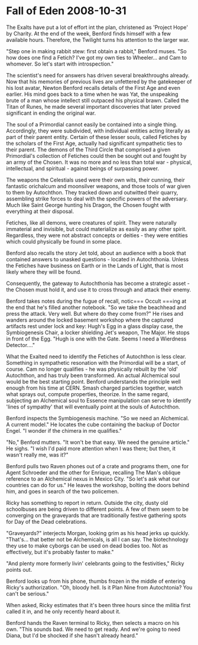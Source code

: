 <!-- TITLE: Fall of Eden 2008-10-31 -->
<!-- SUBTITLE: A game log for Fall of Eden -->

# Fall of Eden 2008-10-31

The Exalts have put a lot of effort int the plan, christened as 'Project Hope' by Charity. At the end of the week, Benford finds himself with a few available hours. Therefore, the Twilight turns his attention to the larger war.

"Step one in making rabbit stew: first obtain a rabbit," Benford muses. "So how does one find a Fetich? I've got my own ties to Wheeler... and Cam to whomever. So let's start with introspection."

The scientist's need for answers has driven several breakthroughs already. Now that his memories of previous lives are unfettered by the gatekeeper of his lost avatar, Newton Benford recalls details of the First Age and even earlier. His mind goes back to a time when he was Yat, the unspeaking brute of a man whose intellect still outpaced his physical brawn. Called the Titan of Runes, he made several important discoveries that later proved significant in ending the original war.

The soul of a Primordial cannot easily be contained into a single thing. Accordingly, they were subdivided, with individual entities acting literally as part of their parent entity. Certain of these lesser souls, called Fetiches by the scholars of the First Age, actually had significant sympathetic ties to their parent. The demons of the Third Circle that comprised a given Primordial's collection of Fetiches could then be sought out and fought by an army of the Chosen. It was no more and no less than total war - physical, intellectual, and spiritual - against beings of surpassing power.

The weapons the Celestials used were their own wits, their cunning, their fantastic orichalcum and moonsilver weapons, and those tools of war given to them by Autochthon. They tracked down and outwitted their quarry, assembling strike forces to deal with the specific powers of the adversary. Much like Saint George hunting his Dragon, the Chosen fought with everything at their disposal.

Fetiches, like all demons, were creatures of spirit. They were naturally immaterial and invisible, but could materialize as easily as any other spirit. Regardless, they were not abstract concepts or deities - they were entities which could physically be found in some place.

Benford also recalls the story Jet told, about an audience with a book that contained answers to unasked questions - located in Autochthonia. Unless the Fetiches have business on Earth or in the Lands of Light, that is most likely where they will be found.

Consequently, the gateway to Autochthonia has become a strategic asset - the Chosen must hold it, and use it to cross through and attack their enemy.

Benford takes notes during the fugue of recall, notic=== Occult ===ing at the end that he's filled another notebook. "So we take the beachhead and press the attack. Very well. But where do they come from?" He rises and wanders around the locked basement workshop where the captured artifacts rest under lock and key: Hugh's Egg in a glass display case, the Symbiogenesis Chair, a locker shielding Jet's weapon, The Major. He stops in front of the Egg. "Hugh is one with the Gate. Seems I need a Wierdness Detector...."

What the Exalted need to identify the Fetiches of Autochthon is less clear. Something in sympathetic resonation with the Primordial will be a start, of course. Cam no longer qualifies - he was physically rebuilt by the 'old' Autochthon, and has truly been transformed. An actual Alchemical soul would be the best starting point. Benford understands the principle well enough from his time at CERN. Smash charged particles together, watch what sprays out, compute properties, theorize. In the same regard, subjecting an Alchemical soul to Essence manipulation can serve to identify 'lines of sympathy' that will eventually point at the souls of Autochthon.

Benford inspects the Symbiogenesis machine. "So we need an Alchemical. A current model." He locates the cube containing the backup of Doctor Engel. "I wonder if the chimera in me qualifies."

"No," Benford mutters. "It won't be that easy. We need the genuine article." He sighs. "I wish I'd paid more attention when I was there; but then, it wasn't really me, was it?"

Benford pulls two Raven phones out of a crate and programs them, one for Agent Schroeder and the other for Enrique, recalling The Man's oblique reference to an Alchemical nexus in Mexico City. "So let's ask what our countries can do for us." He leaves the workshop, bolting the doors behind him, and goes in search of the two policemen.

Ricky has something to report in return. Outside the city, dusty old schoolbuses are being driven to different points. A few of them seem to be converging on the graveyards that are traditionally festive gathering spots for Day of the Dead celebrations.

"Graveyards?" interjects Morgan, looking grim as his head jerks up quickly. "That's... that better not be Alchemicals, is all I can say. The biotechnology they use to make cyborgs can be used on dead bodies too. Not as effectively, but it's probably faster to make."

"And plenty more formerly livin' celebrants going to the festivities," Ricky points out.

Benford looks up from his phone, thumbs frozen in the middle of entering Ricky's authorization. "Oh, bloody hell. Is it Plan Nine from Autochtonia? You can't be serious."

When asked, Ricky estimates that it's been three hours since the militia first called it in, and he only recently heard about it.

Benford hands the Raven terminal to Ricky, then selects a macro on his own. "This sounds bad. We need to get ready. And we're going to need Diana, but I'd be shocked if she hasn't already heard."